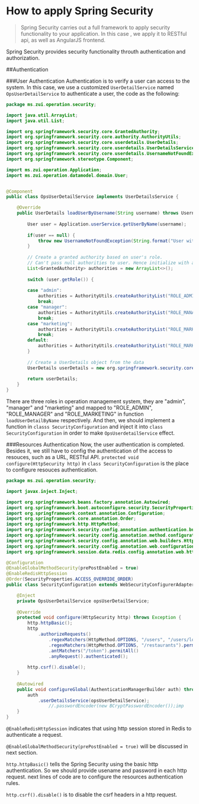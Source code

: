 # How to apply Spring Security

>Spring Security carries out a full framework to apply security functionality to your application. In this case , we apply it to RESTful api, as well as AngularJS frontend.

Spring Security provides security functionality throuth authentication and authorization. 

##Authentication

###User Authentication
Authentication is to verify a user can access to the system. In this case, we use a customized ``UserDetailService`` named ``OpsUserDetailService`` to authenticate a user, the code as the following:

```java
package ms.zui.operation.security;

import java.util.ArrayList;
import java.util.List;

import org.springframework.security.core.GrantedAuthority;
import org.springframework.security.core.authority.AuthorityUtils;
import org.springframework.security.core.userdetails.UserDetails;
import org.springframework.security.core.userdetails.UserDetailsService;
import org.springframework.security.core.userdetails.UsernameNotFoundException;
import org.springframework.stereotype.Component;

import ms.zui.operation.Application;
import ms.zui.operation.datamodel.domain.User;


@Component
public class OpsUserDetailService implements UserDetailsService {

	@Override
	public UserDetails loadUserByUsername(String username) throws UsernameNotFoundException {
		
		User user = Application.userService.getUserByName(username);
		
		if(user == null) {
			throw new UsernameNotFoundException(String.format("User with the username %s doesn't exist", username));
		}
		
		// Create a granted authority based on user's role. 
		// Can't pass null authorities to user. Hence initialize with an empty arraylist
		List<GrantedAuthority> authorities = new ArrayList<>();
		
		switch (user.getRole()) {
			
		case "admin": 
			authorities = AuthorityUtils.createAuthorityList("ROLE_ADMIN");
			break;
		case "manager":
			authorities = AuthorityUtils.createAuthorityList("ROLE_MANAGER");
			break;
		case "marketing":
			authorities = AuthorityUtils.createAuthorityList("ROLE_MARKETING");
			break;
		default:
			authorities = AuthorityUtils.createAuthorityList("ROLE_MARKETING");
		}
		
		// Create a UserDetails object from the data 
		UserDetails userDetails = new org.springframework.security.core.userdetails.User(user.getName(), user.getPassword(), authorities);
		
		return userDetails;
	}
}
```

There are three roles in operation management system, they are "admin", "manager" and "marketing" and mapped to "ROLE_ADMIN", "ROLE_MANAGER" and "ROLE_MARKETING" in function ``loadUserDetailByName`` respectively. And then, we should implement a function in ``classs SecurityConfiguration`` and inject it into ``class SecurityConfiguration`` in order to make ``OpsUserdetailService`` effect. 

###Resources Authentication
Now, the user authentication is completed. Besides it, we still have to config the authentication of  the access to resouces, such as a URL, RESTful API. ``protected void configure(HttpSecurity http)`` in ``class SecurityConfiguration`` is the place to configure resouces authentication.

```java
package ms.zui.operation.security;

import javax.inject.Inject;

import org.springframework.beans.factory.annotation.Autowired;
import org.springframework.boot.autoconfigure.security.SecurityProperties;
import org.springframework.context.annotation.Configuration;
import org.springframework.core.annotation.Order;
import org.springframework.http.HttpMethod;
import org.springframework.security.config.annotation.authentication.builders.AuthenticationManagerBuilder;
import org.springframework.security.config.annotation.method.configuration.EnableGlobalMethodSecurity;
import org.springframework.security.config.annotation.web.builders.HttpSecurity;
import org.springframework.security.config.annotation.web.configuration.WebSecurityConfigurerAdapter;
import org.springframework.session.data.redis.config.annotation.web.http.EnableRedisHttpSession;

@Configuration
@EnableGlobalMethodSecurity(prePostEnabled = true)
@EnableRedisHttpSession
@Order(SecurityProperties.ACCESS_OVERRIDE_ORDER)
public class SecurityConfiguration extends WebSecurityConfigurerAdapter {

	@Inject
	private OpsUserDetailService opsUserDetailService;
	
	@Override
	protected void configure(HttpSecurity http) throws Exception {
		http.httpBasic();
		http
			.authorizeRequests()
				.regexMatchers(HttpMethod.OPTIONS, "/users", "/users/logout").permitAll()
				.regexMatchers(HttpMethod.OPTIONS, "/restaurants").permitAll()
				.antMatchers("/token").permitAll()
				.anyRequest().authenticated();
		
		http.csrf().disable();
	}
	
	@Autowired
	public void configureGlobal(AuthenticationManagerBuilder auth) throws Exception {
		auth
			.userDetailsService(opsUserDetailService);
				//.passwordEncoder(new BCryptPasswordEncoder());imp
	}
}
```
``@EnableRedisHttpSession`` indicates that using http session stored in Redis to authenticate a request.

``@EnableGlobalMethodSecurity(prePostEnabled = true)`` will be discussed in next section.

``http.httpBasic()`` tells the Spring Security using the basic http authentication. So we should provide usename and password in each http request. next lines of code are to configure the resources authentication rules.

``http.csrf().disable()`` is to disable the csrf headers in a http request.

